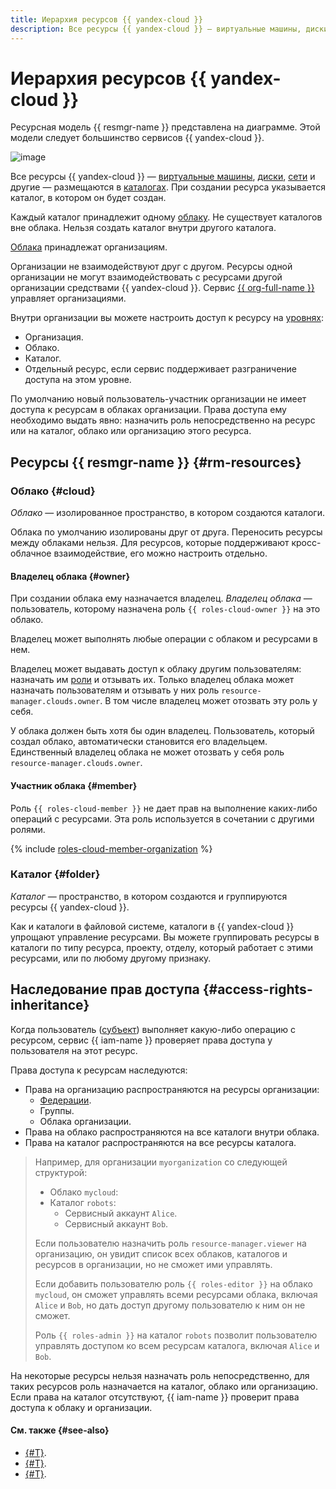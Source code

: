 ```yaml
---
title: Иерархия ресурсов {{ yandex-cloud }}
description: Все ресурсы {{ yandex-cloud }} — виртуальные машины, диски, сети и др. — размещаются в каталогах. Каждый каталог принадлежит одному облаку, а облака принадлежат организациям.
---
```


# Иерархия ресурсов {{ yandex-cloud }}


Ресурсная модель {{ resmgr-name }} представлена на диаграмме. Этой модели следует большинство сервисов {{ yandex-cloud }}.


![image](../../_assets/YC-resource-model-rus.svg)



Все ресурсы {{ yandex-cloud }} — [виртуальные машины](../../compute/concepts/vm.md), [диски](../../compute/concepts/disk.md), [сети](../../vpc/concepts/network.md#network) и другие — размещаются в [каталогах](#folder). При создании ресурса указывается каталог, в котором он будет создан.

Каждый каталог принадлежит одному [облаку](#cloud). Не существует каталогов вне облака. Нельзя создать каталог внутри другого каталога.

[Облака](#cloud) принадлежат организациям.

Организации не взаимодействуют друг с другом. Ресурсы одной организации не могут взаимодействовать с ресурсами другой организации средствами {{ yandex-cloud }}. Сервис [{{ org-full-name }}](../../organization/) управляет организациями.

Внутри организации вы можете настроить доступ к ресурсу на [уровнях](#access-rights-inheritance):
* Организация.
* Облако.
* Каталог.
* Отдельный ресурс, если сервис поддерживает разграничение доступа на этом уровне.

По умолчанию новый пользователь-участник организации не имеет доступа к ресурсам в облаках организации. Права доступа ему необходимо выдать явно: назначить роль непосредственно на ресурс или на каталог, облако или организацию этого ресурса.

## Ресурсы {{ resmgr-name }} {#rm-resources}

### Облако {#cloud}

_Облако_ — изолированное пространство, в котором создаются каталоги.

Облака по умолчанию изолированы друг от друга. Переносить ресурсы между облаками нельзя. Для ресурсов, которые поддерживают кросс-облачное взаимодействие, его можно настроить отдельно.

#### Владелец облака {#owner}

При создании облака ему назначается владелец. _Владелец облака_ — пользователь, которому назначена роль `{{ roles-cloud-owner }}` на это облако.

Владелец может выполнять любые операции с облаком и ресурсами в нем.

Владелец может выдавать доступ к облаку другим пользователям: назначать им [роли](../../iam/concepts/access-control/roles.md) и отзывать их. Только владелец облака может назначать пользователям и отзывать у них роль `resource-manager.clouds.owner`. В том числе владелец может отозвать эту роль у себя.

У облака должен быть хотя бы один владелец. Пользователь, который создал облако, автоматически становится его владельцем. Единственный владелец облака не может отозвать у себя роль `resource-manager.clouds.owner`.

#### Участник облака {#member}

Роль `{{ roles-cloud-member }}` не дает прав на выполнение каких-либо операций с ресурсами. Эта роль используется в сочетании с другими ролями. 

{% include [roles-cloud-member-organization](../../_includes/roles-cloud-member-organization.md) %}

### Каталог {#folder}

_Каталог_ — пространство, в котором создаются и группируются ресурсы {{ yandex-cloud }}.

Как и каталоги в файловой системе, каталоги в {{ yandex-cloud }} упрощают управление ресурсами. Вы можете группировать ресурсы в каталоги по типу ресурса, проекту, отделу, который работает с этими ресурсами, или по любому другому признаку.

## Наследование прав доступа {#access-rights-inheritance}

Когда пользователь ([субъект](../../iam/concepts/access-control/index.md#subject)) выполняет какую-либо операцию с ресурсом, сервис {{ iam-name }} проверяет права доступа у пользователя на этот ресурс.

Права доступа к ресурсам наследуются:
* Права на организацию распространяются на ресурсы организации:
  * [Федерации](../../iam/concepts/federations.md).
  * Группы.
  * Облака организации.
* Права на облако распространяются на все каталоги внутри облака.
* Права на каталог распространяются на все ресурсы каталога.

>Например, для организации `myorganization` со следующей структурой:
>* Облако `mycloud`:
>  * Каталог `robots`:
>    * Сервисный аккаунт `Alice`.
>    * Сервисный аккаунт `Bob`.
>
> Если пользователю назначить роль `resource-manager.viewer` на организацию, он увидит список всех облаков, каталогов и ресурсов в организации, но не сможет ими управлять.
> 
> Если добавить пользователю роль `{{ roles-editor }}` на облако `mycloud`, он сможет управлять всеми ресурсами облака, включая `Alice` и `Bob`, но дать доступ другому пользователю к ним он не сможет.
> 
> Роль `{{ roles-admin }}` на каталог `robots` позволит пользователю управлять доступом ко всем ресурсам каталога, включая `Alice` и `Bob`.

На некоторые ресурсы нельзя назначать роль непосредственно, для таких ресурсов роль назначается на каталог, облако или организацию. Если права на каталог отсутствуют, {{ iam-name }} проверит права доступа к облаку и организации.

#### См. также {#see-also}

* [{#T}](../operations/cloud/set-access-bindings.md).
* [{#T}](../operations/folder/create.md).
* [{#T}](../operations/folder/set-access-bindings.md).